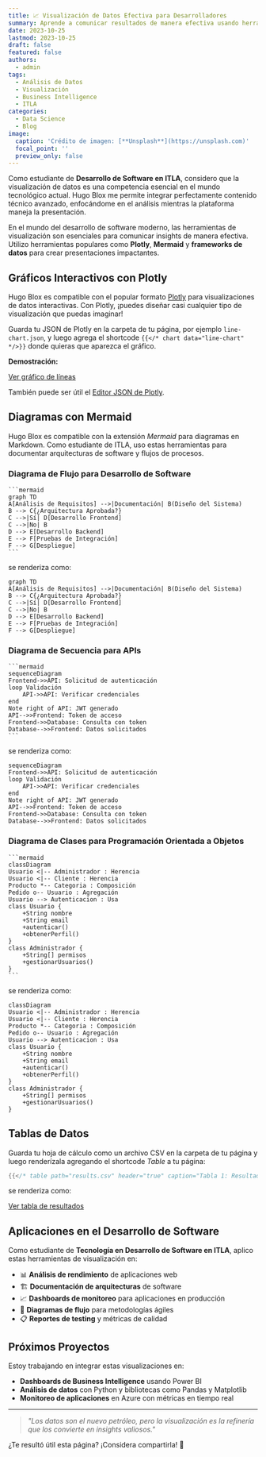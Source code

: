 ```yaml
---
title: 📈 Visualización de Datos Efectiva para Desarrolladores
summary: Aprende a comunicar resultados de manera efectiva usando herramientas modernas como Plotly, Mermaid y frameworks de datos.
date: 2023-10-25
lastmod: 2023-10-25
draft: false
featured: false
authors:
  - admin
tags:
  - Análisis de Datos
  - Visualización
  - Business Intelligence
  - ITLA
categories:
  - Data Science
  - Blog
image:
  caption: 'Crédito de imagen: [**Unsplash**](https://unsplash.com)'
  focal_point: ''
  preview_only: false
---
```


Como estudiante de **Desarrollo de Software en ITLA**, considero que la visualización de datos es una competencia esencial en el mundo tecnológico actual. Hugo Blox me permite integrar perfectamente contenido técnico avanzado, enfocándome en el análisis mientras la plataforma maneja la presentación.

En el mundo del desarrollo de software moderno, las herramientas de visualización son esenciales para comunicar insights de manera efectiva. Utilizo herramientas populares como **Plotly**, **Mermaid** y **frameworks de datos** para crear presentaciones impactantes.

## Gráficos Interactivos con Plotly

Hugo Blox es compatible con el popular formato [Plotly](https://plot.ly/) para visualizaciones de datos interactivas. Con Plotly, ¡puedes diseñar casi cualquier tipo de visualización que puedas imaginar!

Guarda tu JSON de Plotly en la carpeta de tu página, por ejemplo `line-chart.json`, y luego agrega el shortcode `{{</* chart data="line-chart" */>}}` donde quieras que aparezca el gráfico.

**Demostración:**

[Ver gráfico de líneas](line-chart.json)

También puede ser útil el [Editor JSON de Plotly](http://plotly-json-editor.getforge.io/).

## Diagramas con Mermaid

Hugo Blox es compatible con la extensión _Mermaid_ para diagramas en Markdown. Como estudiante de ITLA, uso estas herramientas para documentar arquitecturas de software y flujos de procesos.

### Diagrama de Flujo para Desarrollo de Software

    ```mermaid
    graph TD
    A[Análisis de Requisitos] -->|Documentación| B(Diseño del Sistema)
    B --> C{¿Arquitectura Aprobada?}
    C -->|Sí| D[Desarrollo Frontend]
    C -->|No| B
    D --> E[Desarrollo Backend]
    E --> F[Pruebas de Integración]
    F --> G[Despliegue]
    ```

se renderiza como:

```mermaid
graph TD
A[Análisis de Requisitos] -->|Documentación| B(Diseño del Sistema)
B --> C{¿Arquitectura Aprobada?}
C -->|Sí| D[Desarrollo Frontend]
C -->|No| B
D --> E[Desarrollo Backend]
E --> F[Pruebas de Integración]
F --> G[Despliegue]
```

### Diagrama de Secuencia para APIs

    ```mermaid
    sequenceDiagram
    Frontend->>API: Solicitud de autenticación
    loop Validación
        API->>API: Verificar credenciales
    end
    Note right of API: JWT generado
    API-->>Frontend: Token de acceso
    Frontend->>Database: Consulta con token
    Database-->>Frontend: Datos solicitados
    ```

se renderiza como:

```mermaid
sequenceDiagram
Frontend->>API: Solicitud de autenticación
loop Validación
    API->>API: Verificar credenciales
end
Note right of API: JWT generado
API-->>Frontend: Token de acceso
Frontend->>Database: Consulta con token
Database-->>Frontend: Datos solicitados
```

### Diagrama de Clases para Programación Orientada a Objetos

    ```mermaid
    classDiagram
    Usuario <|-- Administrador : Herencia
    Usuario <|-- Cliente : Herencia
    Producto *-- Categoria : Composición
    Pedido o-- Usuario : Agregación
    Usuario --> Autenticacion : Usa
    class Usuario {
        +String nombre
        +String email
        +autenticar()
        +obtenerPerfil()
    }
    class Administrador {
        +String[] permisos
        +gestionarUsuarios()
    }
    ```

se renderiza como:

```mermaid
classDiagram
Usuario <|-- Administrador : Herencia
Usuario <|-- Cliente : Herencia
Producto *-- Categoria : Composición
Pedido o-- Usuario : Agregación
Usuario --> Autenticacion : Usa
class Usuario {
    +String nombre
    +String email
    +autenticar()
    +obtenerPerfil()
}
class Administrador {
    +String[] permisos
    +gestionarUsuarios()
}
```

## Tablas de Datos

Guarda tu hoja de cálculo como un archivo CSV en la carpeta de tu página y luego renderízala agregando el shortcode _Table_ a tu página:

```go
{{</* table path="results.csv" header="true" caption="Tabla 1: Resultados del análisis" */>}}
```

se renderiza como:

[Ver tabla de resultados](results.csv)

## Aplicaciones en el Desarrollo de Software

Como estudiante de **Tecnología en Desarrollo de Software en ITLA**, aplico estas herramientas de visualización en:

- 📊 **Análisis de rendimiento** de aplicaciones web
- 🏗️ **Documentación de arquitecturas** de software  
- 📈 **Dashboards de monitoreo** para aplicaciones en producción
- 🔄 **Diagramas de flujo** para metodologías ágiles
- 📋 **Reportes de testing** y métricas de calidad

## Próximos Proyectos

Estoy trabajando en integrar estas visualizaciones en:
- **Dashboards de Business Intelligence** usando Power BI
- **Análisis de datos** con Python y bibliotecas como Pandas y Matplotlib
- **Monitoreo de aplicaciones** en Azure con métricas en tiempo real

---

> *"Los datos son el nuevo petróleo, pero la visualización es la refinería que los convierte en insights valiosos."*

¿Te resultó útil esta página? ¡Considera compartirla! 🙌
